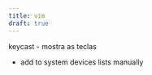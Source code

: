 ```yaml
---
title: vim
draft: true
---
```


keycast - mostra as teclas
  - add to system devices lists manually



